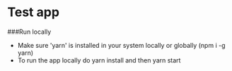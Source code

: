 # Test app

###Run locally
- Make sure 'yarn' is installed in your system locally or globally (npm i -g yarn)
- To run the app locally do yarn install and then yarn start